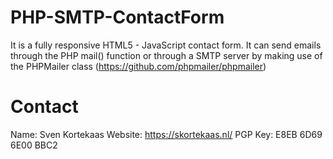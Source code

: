 # PHP-SMTP-ContactForm
It is a fully responsive HTML5 - JavaScript contact form. It can send emails through the PHP mail() function or through a SMTP server by making use of the PHPMailer class (https://github.com/phpmailer/phpmailer)

# Contact
Name: Sven Kortekaas
Website: https://skortekaas.nl/
PGP Key: E8EB 6D69 6E00 BBC2
